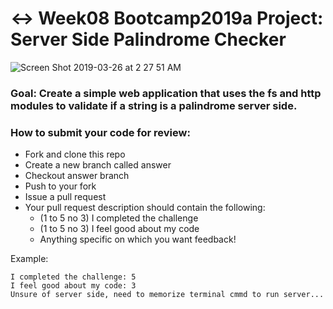 # ↔️ Week08 Bootcamp2019a Project: Server Side Palindrome Checker

![Screen Shot 2019-03-26 at 2 27 51 AM](https://user-images.githubusercontent.com/45410954/54975836-c6b10e80-4f6e-11e9-8dac-ab55ba0fd0af.png)

### Goal: Create a simple web application that uses the fs and http modules to validate if a string is a palindrome server side.

### How to submit your code for review:

- Fork and clone this repo
- Create a new branch called answer
- Checkout answer branch
- Push to your fork
- Issue a pull request
- Your pull request description should contain the following:
  - (1 to 5 no 3) I completed the challenge
  - (1 to 5 no 3) I feel good about my code
  - Anything specific on which you want feedback!

Example:
```
I completed the challenge: 5
I feel good about my code: 3
Unsure of server side, need to memorize terminal cmmd to run server...
```
